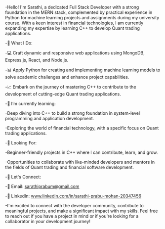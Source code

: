 -Hello! I'm Sarathi, a dedicated Full Stack Developer with a strong foundation in the MERN stack, complemented by practical experience in Python for machine learning projects and assignments during my university course. With a keen interest in financial technologies, I am currently expanding my expertise by learning C++ to develop Quant trading applications.


-🚀 What I Do:

-💻 Craft dynamic and responsive web applications using MongoDB, Express.js, React, and Node.js.

-📊 Apply Python for creating and implementing machine learning models to solve academic challenges and enhance project capabilities.

-📈 Embark on the journey of mastering C++ to contribute to the development of cutting-edge Quant trading applications.

-🌱 I’m currently learning:

-Deep diving into C++ to build a strong foundation in system-level programming and application development.

-Exploring the world of financial technology, with a specific focus on Quant trading applications.

-👥 Looking For:

-Beginner-friendly projects in C++ where I can contribute, learn, and grow.

-Opportunities to collaborate with like-minded developers and mentors in the fields of Quant trading and financial software development.

-👥 Let's Connect:

-📧 Email: sarathiprabum@gmail.com

-💼 LinkedIn:  www.linkedin.com/in/sarathi-prabu-mohan-20347456


-I'm excited to connect with the developer community, contribute to meaningful projects, and make a significant impact with my skills. Feel free to reach out if you have a project in mind or if you're looking for a collaborator in your development journey!

<!---
SarathiPrabu/SarathiPrabu is a ✨ special ✨ repository because its `README.md` (this file) appears on your GitHub profile.
You can click the Preview link to take a look at your changes.
--->
